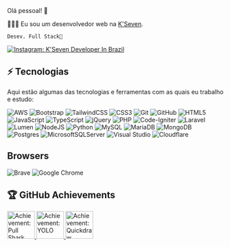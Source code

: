Olá pessoal! 👋

👨🏻‍💻 Eu sou um desenvolvedor web na [K'Seven](https://github.com/ksevendev/).

    Desev. Full Stack🌴

[![Instagram: K'Seven Developer In Brazil](https://img.shields.io/badge/-@k7brasil-purple?style=flat-square&logo=instagram&logoColor=white&link=https://instagram.com/k7brasil/)](https://instagram.com/ksevendev)


## ⚡ Tecnologias
Aqui estão algumas das tecnologias e ferramentas com as quais eu trabalho e estudo:

![AWS](https://img.shields.io/badge/AWS-%23FF9900.svg?style=for-the-badge&logo=amazon-aws&logoColor=white)
![Bootstrap](https://img.shields.io/badge/bootstrap-%238511FA.svg?style=for-the-badge&logo=bootstrap&logoColor=white)
![TailwindCSS](https://img.shields.io/badge/tailwindcss-%2338B2AC.svg?style=for-the-badge&logo=tailwind-css&logoColor=white)
![CSS3](https://img.shields.io/badge/css3-%231572B6.svg?style=for-the-badge&logo=css3&logoColor=white)
![Git](https://img.shields.io/badge/git-%23F05033.svg?style=for-the-badge&logo=git&logoColor=white)
![GitHub](https://img.shields.io/badge/github-%23121011.svg?style=for-the-badge&logo=github&logoColor=white)
![HTML5](https://img.shields.io/badge/html5-%23E34F26.svg?style=for-the-badge&logo=html5&logoColor=white)
![JavaScript](https://img.shields.io/badge/javascript-%23323330.svg?style=for-the-badge&logo=javascript&logoColor=%23F7DF1E)
![TypeScript](https://img.shields.io/badge/typescript-%23007ACC.svg?style=for-the-badge&logo=typescript&logoColor=white)
![jQuery](https://img.shields.io/badge/jquery-%230769AD.svg?style=for-the-badge&logo=jquery&logoColor=white)
![PHP](https://img.shields.io/badge/php-%23777BB4.svg?style=for-the-badge&logo=php&logoColor=white)
![Code-Igniter](https://img.shields.io/badge/CodeIgniter-%23EF4223.svg?style=for-the-badge&logo=codeIgniter&logoColor=white)
![Laravel](https://img.shields.io/badge/laravel-%23FF2D20.svg?style=for-the-badge&logo=laravel&logoColor=white)
![Lumen](https://img.shields.io/badge/-Lumen-EA462F?style=flat-square&logo=Lumen&logoColor=white)
![NodeJS](https://img.shields.io/badge/node.js-6DA55F?style=for-the-badge&logo=node.js&logoColor=white)
![Python](https://img.shields.io/badge/python-3670A0?style=for-the-badge&logo=python&logoColor=ffdd54)
![MySQL](https://img.shields.io/badge/mysql-%2300f.svg?style=for-the-badge&logo=mysql&logoColor=white)
![MariaDB](https://img.shields.io/badge/MariaDB-003545?style=for-the-badge&logo=mariadb&logoColor=white)
![MongoDB](https://img.shields.io/badge/MongoDB-%234ea94b.svg?style=for-the-badge&logo=mongodb&logoColor=white)
![Postgres](https://img.shields.io/badge/postgres-%23316192.svg?style=for-the-badge&logo=postgresql&logoColor=white)
![MicrosoftSQLServer](https://img.shields.io/badge/Microsoft%20SQL%20Server-CC2927?style=for-the-badge&logo=microsoft%20sql%20server&logoColor=white)
![Visual Studio](https://img.shields.io/badge/Visual%20Studio-5C2D91.svg?style=for-the-badge&logo=visual-studio&logoColor=white)
![Cloudflare](https://img.shields.io/badge/Cloudflare-F38020?style=for-the-badge&logo=Cloudflare&logoColor=white)

## Browsers
![Brave](https://img.shields.io/badge/Brave-FB542B?style=for-the-badge&logo=Brave&logoColor=white)
![Google Chrome](https://img.shields.io/badge/Google%20Chrome-4285F4?style=for-the-badge&logo=GoogleChrome&logoColor=white)

## 🏆 GitHub Achievements
<div class="d-flex flex-wrap">
  <a href="https://github.com/k7brasil?achievement=pull-shark&amp;tab=achievements" class="position-relative">
    <img src="https://github.githubassets.com/images/modules/profile/achievements/pull-shark-default.png" data-hovercard-type="achievement" data-hovercard-url="https://github.com/users/k7brasil/achievements/pull-shark/detail?hovercard=1" width="64" alt="Achievement: Pull Shark" data-view-component="true" class="achievement-badge-sidebar">
  </a>
  <a href="https://github.com/k7brasil?achievement=yolo&amp;tab=achievements" class="position-relative">
    <img src="https://github.githubassets.com/images/modules/profile/achievements/yolo-default.png" data-hovercard-type="achievement" data-hovercard-url="https://github.com/users/k7brasil/achievements/yolo/detail?hovercard=1" width="64" alt="Achievement: YOLO" data-view-component="true" class="achievement-badge-sidebar">
  </a>
  <a href="https://github.com/k7brasil?achievement=quickdraw&amp;tab=achievements" class="position-relative">
   <img src="https://github.githubassets.com/images/modules/profile/achievements/quickdraw-default--medium-dark.png" data-hovercard-type="achievement" data-hovercard-url="https://github.com/users/k7brasil/achievements/quickdraw/detail?hovercard=1" width="64" alt="Achievement: Quickdraw" data-view-component="true" class="achievement-badge-sidebar">
  </a>
</div>


